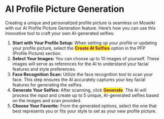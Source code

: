 # AI Profile Picture Generation

Creating a unique and personalized profile picture is seamless on Moseiki with our AI Profile Picture Generation feature. Here’s how you can use this innovative tool to craft your own AI-generated selfies:

1. **Start with Your Profile Setup:** When setting up your profile or updating your profile picture, select the <mark style="color:purple;">**Create AI Selfies**</mark> option in the PFP (Profile Picture) section.
2. **Select Your Images:** You can choose up to 10 images of yourself. These images will serve as references for the AI to understand your facial features and style preferences.
3. **Face Recognition Scan:** Utilize the face recognition tool to scan your face. This step ensures the AI accurately captures your key facial features for generating the selfies.
4. **Generate Your Selfies:** After scanning, click <mark style="color:purple;">**Generate**</mark>. The AI will process the input and create up to 5 unique, AI-generated selfies based on the images and scan provided.
5. **Choose Your Favorite:** From the generated options, select the one that best represents you or fits your style to set as your new profile picture.
